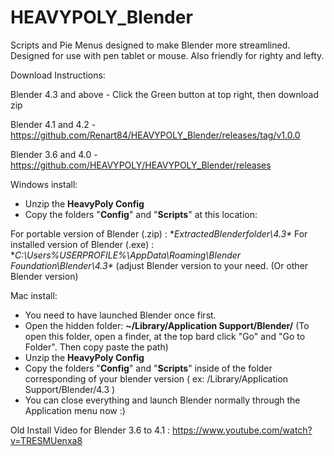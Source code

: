 # HEAVYPOLY_Blender

Scripts and Pie Menus designed to make Blender more streamlined.  Designed for use with pen tablet or mouse.  Also friendly for righty and lefty.


Download Instructions:
 

Blender 4.3 and above - Click the Green button at top right, then download zip

Blender 4.1 and 4.2 -https://github.com/Renart84/HEAVYPOLY_Blender/releases/tag/v1.0.0

Blender 3.6 and 4.0 - https://github.com/HEAVYPOLY/HEAVYPOLY_Blender/releases



Windows install:
- Unzip the **HeavyPoly Config**
- Copy the folders "**Config**" and "**Scripts**" at this location:

For portable version of Blender (.zip) : **ExtractedBlenderfolder\4.3\**
For installed version of  Blender (.exe) :  **C:\Users\%USERPROFILE%\AppData\Roaming\Blender Foundation\Blender\4.3\** (adjust Blender version to your need.
(Or other Blender version)

Mac install:
- You need to have launched Blender once first.
- Open the hidden folder: **~/Library/Application Support/Blender/** (To open this folder, open a finder, at the top bard click "Go" and "Go to Folder". Then copy paste the path)
- Unzip the **HeavyPoly Config**
- Copy the folders "**Config**" and "**Scripts**" inside of the folder corresponding of your blender version ( ex: /Library/Application Support/Blender/4.3 )
- You can close everything and launch Blender normally through the Application menu now :)


Old Install Video  for Blender 3.6 to 4.1 :  https://www.youtube.com/watch?v=TRESMUenxa8
